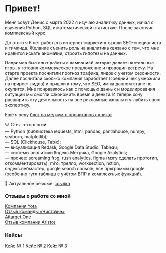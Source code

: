 <h1>Привет!</h1>

<p>Меня зовут Денис с марта 2022 я изучаю аналитику данных, начал с изучения Python, SQL и математической статистике. После закончил комплексный курс.</p>
<p>До этого я 6 лет работал в интернет-маркетинг в роли SEO-специалиста и тимлида. Желание сменить роль на аналитика связано с тем, что мне нравится искать аномалии, строить гипотезы на данных.</p>
<p>Например был опыт работы с компанией которая делает настольные игры, я  готовил коммерческое предложение и проводил встречу. На старте проекта посчитали прогноз трафика, лидов с учетом сезонности. Далее посчитали сколько компания заработает (средний чек умножили на прирост лидов) и пришли к тому, что SEO, им на данном этапе не окупится. Мне понравилось как с помощью данных и моделирования ситуации мы смогли сэкономить время и деньги. И теперь хочу расширить эту деятельность на все рекламные каналы и углубить свою экспертизу.</p>

Ещё я веду [блог на медиум о прочитанных книгах](https://medium.com/@vasilew-denis "ссылка на блог")

:computer: Стек технологий:</br>
— Python (библиотека requests_html, pandas, pandahouse, numpy, seaborn, matplotlib);</br>
— SQL (Clickhouse, Tabix);</br>
— визуализация Redash, Google Data Studio, Tableau;</br>
— системы аналитики Яндекс.Метрика, Google Analytics;</br>
— прочее: screaming frog, rush analytics, figma (могу сделать прототип, откомментировать), miro, трелло, worksection, notion, яндекс.вебмастер, google search console, все программы google (особенно гугл таблицы с учётом ВПР и комплексных функций).

:information_desk_person: Актуальное резюме: [ссылка](https://vladimir.hh.ru/resume/eb250e12ff0b7039c10039ed1f4c5332304649)

<h3 style='margin-bottom: 5px'>Отзывы о работе со мной</h3>

[Компания Yota](https://www.it-agency.ru/academy/feedback-yota/)    
[Отзыв команды «Чистовье»](https://www.it-agency.ru/academy/chistove-seo-review/)   
[Aitarget One](https://vc.ru/it-agency/463100-kak-servis-aitarget-one-sohranil-potok-zayavok-v-krizis-s-pomoshchyu-kontenta-i-seo)  
[Отзыв компании Aristos](https://www.it-agency.ru/academy/aristos-review-seo/)</br>
<h3>Кейсы</h3>

[Кейс № 1](https://github.com/vasilew/vasilew/blob/main/cases.md#%D0%BA%D0%B5%D0%B9%D1%81-1)
[Кейс № 2](https://github.com/vasilew/vasilew/blob/main/cases.md#%D0%BA%D0%B5%D0%B9%D1%81-2)
[Кейс № 3](https://github.com/vasilew/vasilew/blob/main/cases.md#%D0%BA%D0%B5%D0%B9%D1%81-3)